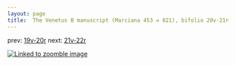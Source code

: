 ```yaml
---
layout: page
title:  The Venetus B manuscript (Marciana 453 = 821), bifolio 20v-21r
---
```


prev: [19v-20r](../19v-20r/) next: [21v-22r](../21v-22r/)



[![Linked to zoomble image](http://www.homermultitext.org/iipsrv?IIIF=/project/homer/pyramidal/deepzoom/hmt/vbbifolio/v1/vb_20v_21r.tif/full/2000,/0/default.jpg)](http://www.homermultitext.org/ict2/?urn=urn:cite2:hmt:vbbifolio.v1:vb_20v_21r)

